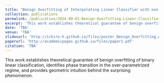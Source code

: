 ```yaml
---
title: "Benign Overfitting of Interpolating Linear Classifier with non-subGaussian Mixtures"
collection: publications
permalink: /publication/2024-09-01-Benign-Overfitting-Linear-Classifier-number-1
excerpt: 'This work establishes theoretical guarantee of benign overfitting of binary linear classification, identifies phase transition in the over-parametrized regime, and provides geometric intuition behind the surprising phenomenon.'
date: 'TBA'
venue: 'TBA'
slidesurl: 'http://ichiro-h.github.io/files/poster_Benign_Overfitting_with_Interpolating_Linear_Classifier.pdf'
paperurl: 'http://academicpages.github.io/files/paper1.pdf'
citation: 'TBA'
---
```


This work establishes theoretical guarantee of benign overfitting of binary linear classification, identifies phase transition in the over-parametrized regime, and provides geometric intuition behind the surprising phenomenon.